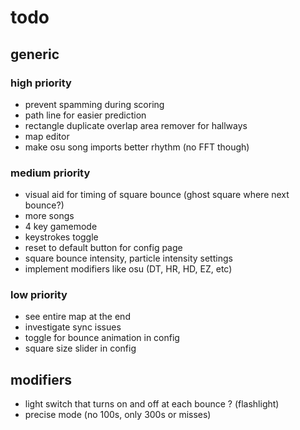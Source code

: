 # todo

## generic

### high priority

- prevent spamming during scoring
- path line for easier prediction
- rectangle duplicate overlap area remover for hallways
- map editor
- make osu song imports better rhythm (no FFT though)

### medium priority

- visual aid for timing of square bounce (ghost square where next bounce?)
- more songs
- 4 key gamemode
- keystrokes toggle
- reset to default button for config page
- square bounce intensity, particle intensity settings
- implement modifiers like osu (DT, HR, HD, EZ, etc)

### low priority

- see entire map at the end
- investigate sync issues
- toggle for bounce animation in config
- square size slider in config

## modifiers

- light switch that turns on and off at each bounce ? (flashlight)
- precise mode (no 100s, only 300s or misses)
